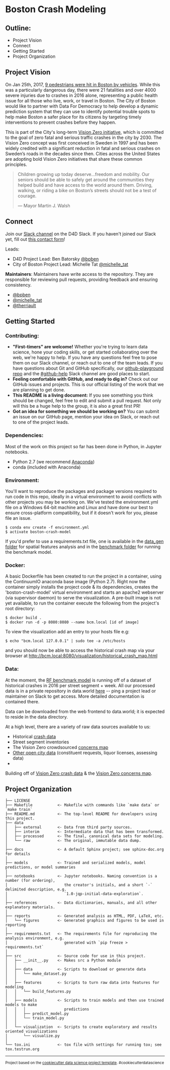 Boston Crash Modeling
===================

Outline:
-----------------------
 - Project Vision
 - Connect
 - Getting Started
 - Project Organization


Project Vision
-----------------------
On Jan 25th, 2017, [9 pedestrians were hit in Boston by vehicles](http://www.bostonherald.com/news/local_coverage/2017/01/battle_for_safer_streets_nine_pedestrians_hit_in_boston_in_1_day). While this was a particularly dangerous day, there were 21 fatalities and over 4000 severe injuries due to crashes in 2016 alone, representing a public health issue for all those who live, work, or travel in Boston. The City of Boston would like to partner with Data For Democracy to help develop a dynamic prediction system that they can use to identify potential trouble spots to help make Boston a safer place for its citizens by targeting timely interventions to prevent crashes before they happen.

This is part of the City's long-term [Vision Zero initiative](http://www.visionzeroboston.org/), which is committed to the goal of zero fatal and serious traffic crashes in the city by 2030. The Vision Zero concept was first conceived in Sweden in 1997 and has been widely credited with a significant reduction in fatal and serious crashes on Sweden’s roads in the decades since then. Cities across the United States are adopting bold Vision Zero initiatives that share these common principles.

> Children growing up today deserve...freedom and mobility. Our seniors should be able to safely get around the communities they helped build and have access to the world around them. Driving, walking, or riding a bike on Boston’s streets should not be a test of courage.
>
> — Mayor Martin J. Walsh


Connect
-----------------------
Join our [Slack channel](https://datafordemocracy.slack.com/messages/p-boston-crash-model) on the D4D Slack. If you haven't joined our Slack yet, fill out [this contact form](http://datafordemocracy.org/contact.html)!

Leads:
 - D4D Project Lead: Ben Batorsky [@bpben](https://datafordemocracy.slack.com/messages/@bpben)
 - City of Boston Project Lead: Michelle Tat [@michelle_tat](https://datafordemocracy.slack.com/messages/@michelle_tat)

**Maintainers**: Maintainers have write access to the repository. They are responsible for reviewing pull requests, providing feedback and ensuring consistency.
 - [@bpben](https://datafordemocracy.slack.com/messages/@bpben)
 - [@michelle_tat](https://datafordemocracy.slack.com/messages/@michelle_tat)
 - [@therriault](https://datafordemocracy.slack.com/messages/@therriault)


Getting Started
-----------------------
### Contributing:
- **"First-timers" are welcome!** Whether you're trying to learn data science, hone your coding skills, or get started collaborating over the web, we're happy to help. If you have any questions feel free to pose them on our Slack channel, or reach out to one of the team leads. If you have questions about Git and GitHub specifically, our [github-playground repo](https://github.com/Data4Democracy/github-playground) and the [#github-help](https://datafordemocracy.slack.com/messages/github-help) Slack channel are good places to start.
- **Feeling comfortable with GitHub, and ready to dig in?** Check out our GitHub issues and projects. This is our official listing of the work that we are planning to get done.
- **This README is a living document:** If you see something you think should be changed, feel free to edit and submit a pull request. Not only will this be a huge help to the group, it is also a great first PR!
- **Got an idea for something we should be working on?** You can submit an issue on our GitHub page, mention your idea on Slack, or reach out to one of the project leads.

### Dependencies:
Most of the work on this project so far has been done in Python, in Jupyter notebooks.
- Python 2.7 (we recommend [Anaconda](https://www.continuum.io/downloads))
- conda (included with Anaconda)

### Environment:
You'll want to reproduce the packages and package versions required to run code in this repo, ideally in a virtual environment to avoid conflicts with other projects you may be working on. We've tested the environment.yml file on a Windows 64-bit machine and Linux and have done our best to ensure cross-platform compatibility, but if it doesn't work for you, please file an issue.

    $ conda env create -f environment.yml
    $ activate boston-crash-model

If you'd prefer to use a requirements.txt file, one is available in the [data_gen folder](https://github.com/Data4Democracy/boston-crash-modeling/tree/master/notebooks/data_generation) for spatial features analysis and in the [benchmark folder](https://github.com/Data4Democracy/boston-crash-modeling/tree/master/notebooks/benchmark) for running the benchmark model.

### Docker:
A basic Dockerfile has been created to run the project in a container, using the ContinuumIO anaconda base image (Python 2.7). Right now the container simply installs the project code & its dependencies, creates the 'boston-crash-model' virtual environment and starts an apache2 webserver (via supervisor daemon) to serve the visualization. A pre-built image is not yet available, to run the container execute the following from the project's root directory:

	$ docker build .
	$ docker run -d -p 8080:8080 --name bcm.local [id of image]

To view the visualization add an entry to your hosts file e.g:

	$ echo "bcm.local 127.0.0.1" | sudo tee -a /etc/hosts

and you should now be able to access the historical crash map via your browser at http://bcm.local:8080/visualization/historical_crash_map.html


### Data:

At the moment, the [RF benchmark model](https://github.com/Data4Democracy/boston-crash-modeling/blob/master/notebooks/benchmark/crash_predict_benchmark.ipynb) is running off of a dataset of historical crashes in 2016 per street segment + week. All our processed data is in a private repository in data.world [here](https://data.world/data4democracy/boston-crash-model) -- ping a project lead or maintainer on Slack to get access. More detailed documentation is contained there.

Data can be downloaded from the web frontend to data.world; it is expected to reside in the data directory.

At a high level, there are a variety of raw data sources available to us:
- Historical [crash data](http://app01.cityofboston.gov/VisionZero)
- Street segment inventories
- The Vision Zero crowdsourced [concerns map](http://app01.cityofboston.gov/VZSafety)
- [Other open city data](https://data.boston.gov/) (constituent requests, liquor licenses, assessing data)
-

Building off of [Vision Zero crash data](http://app01.cityofboston.gov/VisionZero) & the [Vision Zero concerns map](http://app01.cityofboston.gov/VZSafety).


Project Organization
-----------------------

    ├── LICENSE
    ├── Makefile           <- Makefile with commands like `make data` or `make train`
    ├── README.md          <- The top-level README for developers using this project.
    ├── data
    │   ├── external       <- Data from third party sources.
    │   ├── interim        <- Intermediate data that has been transformed.
    │   ├── processed      <- The final, canonical data sets for modeling.
    │   └── raw            <- The original, immutable data dump.
    │
    ├── docs               <- A default Sphinx project; see sphinx-doc.org for details
    │
    ├── models             <- Trained and serialized models, model predictions, or model summaries
    │
    ├── notebooks          <- Jupyter notebooks. Naming convention is a number (for ordering),
    │                         the creator's initials, and a short `-` delimited description, e.g.
    │                         `1.0-jqp-initial-data-exploration`.
    │
    ├── references         <- Data dictionaries, manuals, and all other explanatory materials.
    │
    ├── reports            <- Generated analysis as HTML, PDF, LaTeX, etc.
    │   └── figures        <- Generated graphics and figures to be used in reporting
    │
    ├── requirements.txt   <- The requirements file for reproducing the analysis environment, e.g.
    │                         generated with `pip freeze > requirements.txt`
    │
    ├── src                <- Source code for use in this project.
    │   ├── __init__.py    <- Makes src a Python module
    │   │
    │   ├── data           <- Scripts to download or generate data
    │   │   └── make_dataset.py
    │   │
    │   ├── features       <- Scripts to turn raw data into features for modeling
    │   │   └── build_features.py
    │   │
    │   ├── models         <- Scripts to train models and then use trained models to make
    │   │   │                 predictions
    │   │   ├── predict_model.py
    │   │   └── train_model.py
    │   │
    │   └── visualization  <- Scripts to create exploratory and results oriented visualizations
    │       └── visualize.py
    │
    └── tox.ini            <- tox file with settings for running tox; see tox.testrun.org


--------

<p><small>Project based on the <a target="_blank" href="https://drivendata.github.io/cookiecutter-data-science/">cookiecutter data science project template</a>. #cookiecutterdatascience</small></p>

